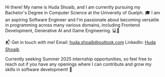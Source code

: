 Hi there! My name is Huda Shoaib, and I am currently pursuing my Bachelor's Degree in Computer Science at the University of Guelph. 🎓 I am an aspiring Software Engineer and I'm passionate about becoming versatile in programming across many various domains, including Frontend Development, Generative AI and Game Engineering. 💻🌱

📬 Get in touch with me! Email: <huda.shoaib@outlook.com> LinkedIn: [Huda Shoaib](https://www.linkedin.com/in/huda-shoaib-344b32338/)

Currently seeking Summer 2025 internship opportunities, so feel free to reach out if you have any openings where I can contribute and grow my skills in software development! 🚀
